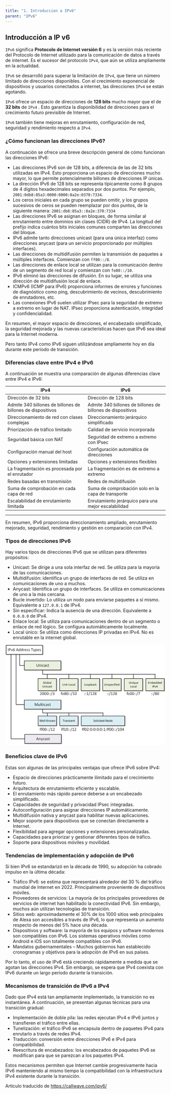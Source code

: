 ```yaml
---
title: "1. Introduccion a IPv6"
parent: "IPv6"
---
```



## Introducción a IP v6

`IPv6` significa **Protocolo de Internet versión 6** y es la versión más reciente del Protocolo de Internet utilizado para la comunicación de datos a través de internet. Es el sucesor del protocolo `IPv4`, que aún se utiliza ampliamente en la actualidad.

`IPv6` se desarrolló para superar la limitación de `IPv4`, que tiene un número limitado de direcciones disponibles. Con el crecimiento exponencial de dispositivos y usuarios conectados a internet, las direcciones `IPv4` se están agotando.

`IPv6` ofrece un espacio de direcciones de **128 bits** mucho mayor que el de **32 bits** de `IPv4` . Esto garantiza la disponibilidad de direcciones para el crecimiento futuro previsible de Internet.

`IPv6` también tiene mejoras en enrutamiento, configuración de red, seguridad y rendimiento respecto a `IPv4`.

### ¿Cómo funcionan las direcciones IPv6?

A continuación se ofrece una breve descripción general de cómo funcionan las direcciones IPv6:

   * Las direcciones IPv6 son de 128 bits, a diferencia de las de 32 bits utilizadas en IPv4. Esto proporciona un espacio de direcciones mucho mayor, lo que permite potencialmente billones de direcciones IP únicas.
   * La dirección IPv6 de 128 bits se representa típicamente como 8 grupos de 4 dígitos hexadecimales separados por dos puntos. Por ejemplo, `2001:0db8:85a3:0000:0000:8a2e:0370:7334`.
   * Los ceros iniciales en cada grupo se pueden omitir, y los grupos sucesivos de ceros se pueden reemplazar por dos puntos, de la siguiente manera: `2001:db8:85a3::8a2e:370:7334`
   * Las direcciones IPv6 se asignan en bloques, de forma similar al enrutamiento entre dominios sin clases (CIDR) de IPv4. La longitud del prefijo indica cuántos bits iniciales comunes comparten las direcciones del bloque.
   * IPv6 admite tanto direcciones unicast (para una única interfaz) como direcciones anycast (para un servicio proporcionado por múltiples interfaces).
   * Las direcciones de multidifusión permiten la transmisión de paquetes a múltiples interfaces. Comienzan con `ff00::/8`.
   * Las direcciones de enlace local se utilizan para la comunicación dentro de un segmento de red local y comienzan con `fe80::/10`.
   * IPv6 eliminó las direcciones de difusión. En su lugar, se utiliza una dirección de multidifusión local de enlace.
   * ICMPv6 (ICMP para IPv6) proporciona informes de errores y funciones de diagnóstico como ping, descubrimiento de vecinos, descubrimiento de enrutadores, etc.
   * Las conexiones IPv6 suelen utilizar IPsec para la seguridad de extremo a extremo en lugar de NAT. IPsec proporciona autenticación, integridad y confidencialidad.

En resumen, el mayor espacio de direcciones, el encabezado simplificado, la seguridad mejorada y las nuevas características hacen que IPv6 sea ideal para la Internet moderna.

Pero tanto IPv4 como IPv6 siguen utilizándose ampliamente hoy en día durante este período de transición.


### Diferencias clave entre IPv4 e IPv6

A continuación se muestra una comparación de algunas diferencias clave entre IPv4 e IPv6:   

| IPv4                                                        | IPv6                                                        | 
|-------------------------------------------------------------|-------------------------------------------------------------|
| Dirección de 32 bits                                        | Dirección de 128 bits                                       |
| Admite 340 billones de billones de billones de dispositivos | Admite 340 billones de billones de billones de dispositivos |
| Direccionamiento de red con clases complejas                | Direccionamiento jerárquico simplificado                    |
|Priorización de tráfico limitado                             | Calidad de servicio incorporada                             |
|Seguridad básica con NAT                                     | Seguridad de extremo a extremo con IPsec                    |
|Configuración manual del host                                | Configuración automática de direcciones                     |
|Opciones y extensiones limitadas |Opciones y extensiones flexibles|
|La fragmentación es procesada por el enrutador|	La fragmentación es de extremo a extremo|
|Redes basadas en transmisión |Redes de multidifusión|
| Suma de comprobación en cada capa de red| 	Suma de comprobación solo en la capa de transporte|
|Escalabilidad de enrutamiento limitada 	|Enrutamiento jerárquico para una mejor escalabilidad|

---

En resumen, IPv6 proporciona direccionamiento ampliado, enrutamiento mejorado, seguridad, rendimiento y gestión en comparación con IPv4.


### Tipos de direcciones IPv6

Hay varios tipos de direcciones IPv6 que se utilizan para diferentes propósitos:

* Unicast: Se dirige a una sola interfaz de red. Se utiliza para la mayoría de las comunicaciones.
* Multidifusión: identifica un grupo de interfaces de red. Se utiliza en comunicaciones de uno a muchos.
* Anycast: Identifica un grupo de interfaces. Se utiliza en comunicaciones de uno a la más cercana.
* Bucle invertido: Lo utiliza un nodo para enviarse paquetes a sí mismo. Equivalente a `127.0.0.1` de IPv4.
* Sin especificar: Indica la ausencia de una dirección. Equivalente a `0.0.0.0` de IPv4.
* Enlace local: Se utiliza para comunicaciones dentro de un segmento o enlace de red lógico. Se configura automáticamente localmente.
* Local único: Se utiliza como direcciones IP privadas en IPv4. No es enrutable en la internet global.

![](images/iptipos.png)

### Beneficios clave de IPv6

Estas son algunas de las principales ventajas que ofrece IPv6 sobre IPv4:

*  Espacio de direcciones prácticamente ilimitado para el crecimiento futuro.
*  Arquitectura de enrutamiento eficiente y escalable.
*  El enrutamiento más rápido parece deberse a un encabezado simplificado.
*  Capacidades de seguridad y privacidad IPsec integradas.
*  Autoconfiguración para asignar direcciones IP automáticamente.
*  Multidifusión nativa y anycast para habilitar nuevas aplicaciones.
*  Mejor soporte para dispositivos que se conectan directamente a Internet.
*  Flexibilidad para agregar opciones y extensiones personalizadas.
*  Capacidades para priorizar y gestionar diferentes tipos de tráfico.
*  Soporte para dispositivos móviles y movilidad.

### Tendencias de implementación y adopción de IPv6

Si bien IPv6 se estandarizó en la década de 1990, su adopción ha cobrado impulso en la última década:

* Tráfico IPv6: se estima que representará alrededor del 30 % del tráfico mundial de Internet en 2022. Principalmente proveniente de dispositivos móviles.
* Proveedores de servicios: La mayoría de los principales proveedores de servicios de internet han habilitado la conectividad IPv6. Sin embargo, muchos aún utilizan tecnologías de transición.
* Sitios web: aproximadamente el 30% de los 1000 sitios web principales de Alexa son accesibles a través de IPv6, lo que representa un aumento respecto de menos del 5% hace una década.
* Dispositivos y software: la mayoría de los equipos y software modernos son compatibles con IPv6. Los sistemas operativos móviles como Android e iOS son totalmente compatibles con IPv6.
* Mandatos gubernamentales – Muchos gobiernos han establecido cronogramas y objetivos para la adopción de IPv6 en sus países.

Por lo tanto, el uso de IPv6 está creciendo rápidamente a medida que se agotan las direcciones IPv4. Sin embargo, se espera que IPv4 coexista con IPv6 durante un largo período durante la transición.


### Mecanismos de transición de IPv6 a IPv4

Dado que IPv4 está tan ampliamente implementado, la transición no es instantánea. A continuación, se presentan algunas técnicas para una transición gradual:

* Implementación de doble pila: las redes ejecutan IPv4 e IPv6 juntos y transfieren el tráfico entre ellas.
* Tunelización: el tráfico IPv6 se encapsula dentro de paquetes IPv4 para enrutarlo a través de redes IPv4.
* Traducción: conversión entre direcciones IPv6 e IPv4 para compatibilidad.
* Reescritura de encabezados: los encabezados de paquetes IPv6 se modifican para que se parezcan a los paquetes IPv4.

Estos mecanismos permiten que Internet cambie progresivamente hacia IPv6 manteniendo al mismo tiempo la compatibilidad con la infraestructura IPv4 existente durante la transición.

Articulo traducido de https://callwave.com/ipv6/